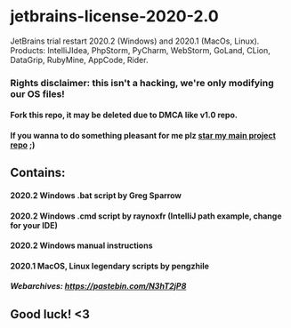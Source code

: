 # jetbrains-license-2020-2.0
JetBrains trial restart 2020.2 (Windows) and 2020.1 (MacOs, Linux). Products: IntelliJIdea, PhpStorm, PyCharm, WebStorm, GoLand, CLion, DataGrip, RubyMine, AppCode, Rider.
### Rights disclaimer: this isn't a hacking, we're only modifying our OS files!
#### Fork this repo, it may be deleted due to DMCA like v1.0 repo.
#### If you wanna to do something pleasant for me plz [star my main project repo](https://github.com/imgVOID/pinlery) ;)
## Contains:
#### 2020.2 Windows .bat script by Greg Sparrow

#### 2020.2 Windows .cmd script by raynoxfr (IntelliJ path example, change for your IDE)

#### 2020.2 Windows manual instructions

#### 2020.1 MacOS, Linux legendary scripts by pengzhile

##### Webarchives: https://pastebin.com/N3hT2jP8

## Good luck! <3 
